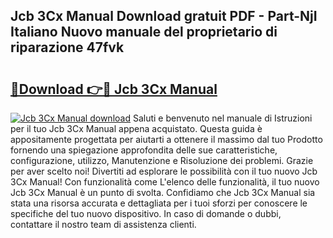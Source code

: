 ## Jcb 3Cx Manual Download gratuit PDF - Part-NjI Italiano Nuovo manuale del proprietario di riparazione 47fvk

# <h2><a href="http://dfa5j5.blite.top/?on=Jcb+3Cx+Manual">🔗Download 👉🔴 Jcb 3Cx Manual</a></h2>

[![Jcb 3Cx Manual download](https://i.imgur.com/lujVjoI.png)](http://dfa5j5.blite.top/?on=Jcb+3Cx+Manual)
Saluti e benvenuto nel manuale di Istruzioni per il tuo Jcb 3Cx Manual appena acquistato. Questa guida è appositamente progettata per aiutarti a ottenere il massimo dal tuo Prodotto fornendo una spiegazione approfondita delle sue caratteristiche, configurazione, utilizzo, Manutenzione e Risoluzione dei problemi. Grazie per aver scelto noi! Divertiti ad esplorare le possibilità con il tuo nuovo Jcb 3Cx Manual! Con funzionalità come L'elenco delle funzionalità, il tuo nuovo Jcb 3Cx Manual è un punto di svolta. Confidiamo che Jcb 3Cx Manual sia stata una risorsa accurata e dettagliata per i tuoi sforzi per conoscere le specifiche del tuo nuovo dispositivo. In caso di domande o dubbi, contattare il nostro team di assistenza clienti.
